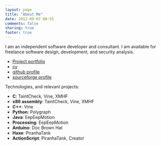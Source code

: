 ```yaml
---
layout: page
title: "About Me"
date: 2012-09-07 08:55
comments: false
sharing: true
footer: true
---
```


I am an independent software developer and consultant. I am available
for freelance software design, development, and security analysis.

 * [Project portfolio](projects)
 * [cv](about/jnewsome-cv.pdf)
 * [github profile](http://github.com/sporksmith)
 * [sourceforge profile](http://sourceforge.net/users/jnewsome)
 
Technologies, and relevant projects:

 * **C**: TaintCheck, Vine, XMHF
 * **x86 assembly**: TaintCheck, Vine, XMHF
 * **C++**: Vine
 * **Python**: Polygraph
 * **Java**: EepEepMotion
 * **Processing**: EepEepMotion
 * **Arduino**: Doc Brown Hat
 * **Haxe**: PiranhaTank
 * **ActionScript**: PiranhaTank, Creator

